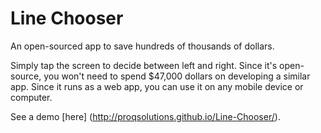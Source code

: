 # Line Chooser
An open-sourced app to save hundreds of thousands of dollars.

Simply tap the screen to decide between left and right. Since it's open-source, you won't need to spend $47,000 dollars on developing a similar app. Since it runs as a web app, you can use it on any mobile device or computer.

See a demo [here] (http://proqsolutions.github.io/Line-Chooser/).

